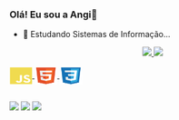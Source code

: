 ### Olá! Eu sou a Angi👋

- 🔭 Estudando  Sistemas de Informação...

<div align="center">
  <a href="https://github.com/angi">
  <img height="180em" src="https://github-readme-stats.vercel.app/api?username=Angi&show_icons=false&theme=dracula&include_all_commits=true&count_private=true"/>
  <img height="180em" src="https://github-readme-stats.vercel.app/api/top-langs/?username=Angi&layout=compact&langs_count=7&theme=dracula"/>
</div>
  
  <div style="display: inline_block"><br>
  <img align="center" alt="Angi-Js" height="30" width="40" src="https://raw.githubusercontent.com/devicons/devicon/master/icons/javascript/javascript-plain.svg">
  <img align="center" alt="Angi-HTML" height="30" width="40" src="https://raw.githubusercontent.com/devicons/devicon/master/icons/html5/html5-original.svg">
  <img align="center" alt="Angi-CSS" height="30" width="40" src="https://raw.githubusercontent.com/devicons/devicon/master/icons/css3/css3-original.svg">
  </div>
  
  ##
  
  <div>
     <a href="https://instagram.com/angelicaalves" target="_blank"><img src="https://img.shields.io/badge/-Instagram-%23E4405F?style=for-the-badge&logo=instagram&logoColor=white" target="_blank"></a>
     <a href = "mailto:angelicavetoria@gmail.com"><img src="https://img.shields.io/badge/-Gmail-%23333?style=for-the-badge&logo=gmail&logoColor=white" target="_blank"></a>
    <a href="https://www.linkedin.com/in/angélica-vitória-da-costa-alves-033604230/" target="_blank"><img src="https://img.shields.io/badge/-LinkedIn-%230077B5?style=for-the-badge&logo=linkedin&logoColor=white" target="_blank"></a> 
    
  </div>
